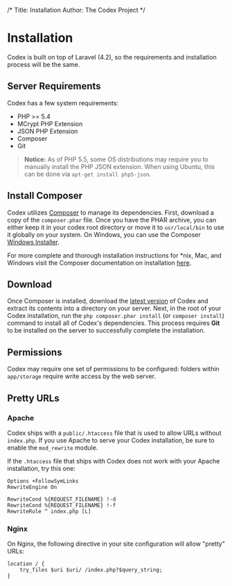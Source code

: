 /*
Title:  Installation
Author: The Codex Project
*/

# Installation
Codex is built on top of Laravel (4.2), so the requirements and installation process will be the same.

## Server Requirements
Codex has a few system requirements:

- PHP >= 5.4
- MCrypt PHP Extension
- JSON PHP Extension
- Composer
- Git

> **Notice:** As of PHP 5.5, some OS distributions may require you to manually install the PHP JSON extension. When using Ubuntu, this can be done via `apt-get install php5-json`.

## Install Composer
Codex utilizes [Composer](http://getcomposer.org) to manage its dependencies. First, download a copy of the `composer.phar` file. Once you have the PHAR archive, you can either keep it in your codex root directory or move it to `usr/local/bin` to use it globally on your system. On Windows, you can use the Composer [Windows Installer](https://getcomposer.org/Composer-Setup.exe).

For more complete and thorough installation instructions for *nix, Mac, and Windows visit the Composer documentation on installation [here](https://getcomposer.org/doc/00-intro.md#system-requirements).

## Download
Once Composer is installed, download the [latest version](https://github.com/caffeinated/codex/archive/master.zip) of Codex and extract its contents into a directory on your server. Next, in the root of your Codex installation, run the `php composer.phar install` (or `composer install`) command to install all of Codex's dependencies. This process requires **Git** to be installed on the server to successfully complete the installation.

## Permissions
Codex may require one set of permissions to be configured: folders within `app/storage` require write access by the web server.

## Pretty URLs

### Apache
Codex ships with a `public/.htaccess` file that is used to allow URLs without `index.php`. If you use Apache to serve your Codex installation, be sure to enable the `mod_rewrite` module.

If the `.htaccess` file that ships with Codex does not work with your Apache installation, try this one:

```
Options +FollowSymLinks
RewriteEngine On

RewriteCond %{REQUEST_FILENAME} !-d
RewriteCond %{REQUEST_FILENAME} !-f
RewriteRule ^ index.php [L]
```

### Nginx
On Nginx, the following directive in your site configuration will allow "pretty" URLs:

```
location / {
    try_files $uri $uri/ /index.php?$query_string;
}
```